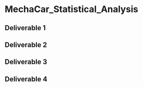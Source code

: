 # MechaCar_Statistical_Analysis
## Deliverable 1 

## Deliverable 2

## Deliverable 3

## Deliverable 4
